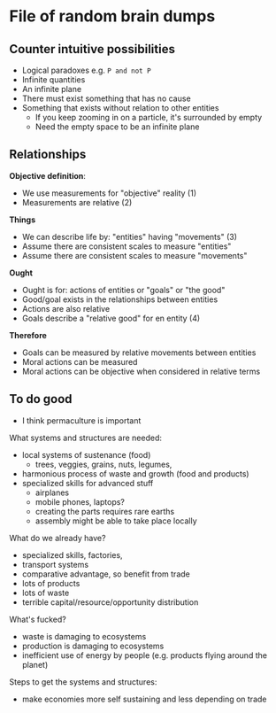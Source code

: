 # File of random brain dumps

## Counter intuitive possibilities

- Logical paradoxes e.g. `P and not P`
- Infinite quantities
- An infinite plane
- There must exist something that has no cause
- Something that exists without relation to other entities
  - If you keep zooming in on a particle, it's surrounded by empty
  - Need the empty space to be an infinite plane

## Relationships

**Objective definition**:

- We use measurements for "objective" reality (1)
- Measurements are relative (2)

**Things**

- We can describe life by: "entities" having "movements" (3)
- Assume there are consistent scales to measure "entities"
- Assume there are consistent scales to measure "movements"

**Ought**

- Ought is for: actions of entities or "goals" or "the good"
- Good/goal exists in the relationships between entities
- Actions are also relative
- Goals describe a "relative good" for en entity (4)

**Therefore**

- Goals can be measured by relative movements between entities
- Moral actions can be measured
- Moral actions can be objective when considered in relative terms

## To do good

- I think permaculture is important

What systems and structures are needed:
- local systems of sustenance (food)
  - trees, veggies, grains, nuts, legumes,
- harmonious process of waste and growth (food and products)
- specialized skills for advanced stuff
  - airplanes
  - mobile phones, laptops?
  - creating the parts requires rare earths
  - assembly might be able to take place locally

What do we already have?
- specialized skills, factories,
- transport systems
- comparative advantage, so benefit from trade
- lots of products
- lots of waste
- terrible capital/resource/opportunity distribution

What's fucked?
- waste is damaging to ecosystems
- production is damaging to ecosystems
- inefficient use of energy by people (e.g. products flying around the planet)

Steps to get the systems and structures:
- make economies more self sustaining and less depending on trade
